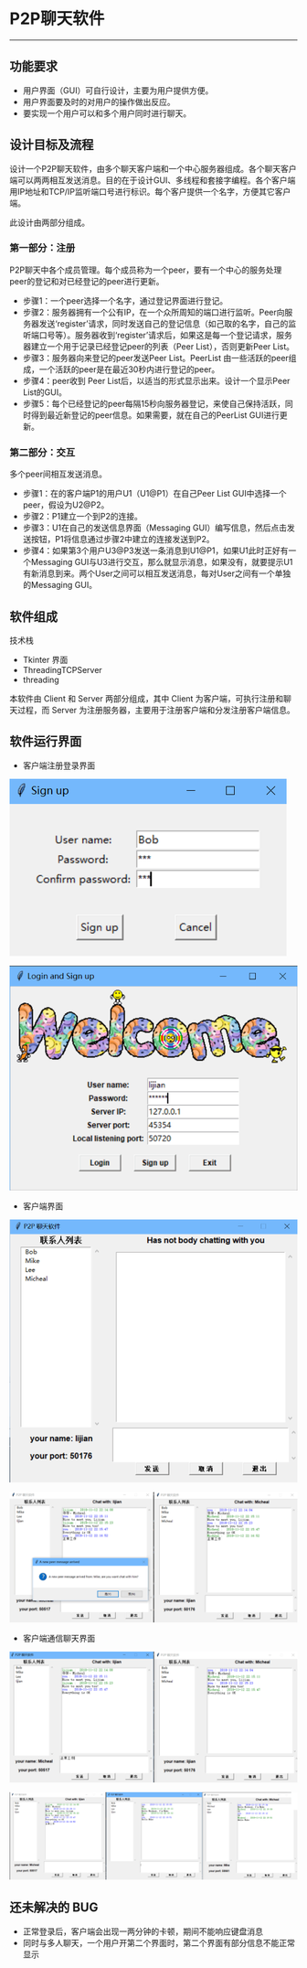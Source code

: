 # P2P聊天软件

----

## 功能要求
* 用户界面（GUI）可自行设计，主要为用户提供方便。
* 用户界面要及时的对用户的操作做出反应。
* 要实现一个用户可以和多个用户同时进行聊天。

## 设计目标及流程
设计一个P2P聊天软件，由多个聊天客户端和一个中心服务器组成。各个聊天客户端可以两两相互发送消息。目的在于设计GUI、多线程和套接字编程。各个客户端用IP地址和TCP/IP监听端口号进行标识。每个客户提供一个名字，方便其它客户端。

此设计由两部分组成。

### 第一部分：注册
P2P聊天中各个成员管理。每个成员称为一个peer，要有一个中心的服务处理peer的登记和对已经登记的peer进行更新。
* 步骤1：一个peer选择一个名字，通过登记界面进行登记。
* 步骤2：服务器拥有一个公有IP，在一个众所周知的端口进行监听。Peer向服务器发送‘register’请求，同时发送自己的登记信息（如己取的名字，自己的监听端口号等）。服务器收到‘register’请求后，如果这是每一个登记请求，服务器建立一个用于记录已经登记peer的列表（Peer List），否则更新Peer List。
* 步骤3：服务器向来登记的peer发送Peer List。PeerList 由一些活跃的peer组成，一个活跃的peer是在最近30秒内进行登记的peer。
* 步骤4：peer收到 Peer List后，以适当的形式显示出来。设计一个显示Peer List的GUI。
* 步骤5：每个已经登记的peer每隔15秒向服务器登记，来使自己保持活跃，同时得到最近新登记的peer信息。如果需要，就在自己的PeerList GUI进行更新。

### 第二部分：交互
多个peer间相互发送消息。
* 步骤1：在的客户端P1的用户U1（U1@P1）在自己Peer List GUI中选择一个peer，假设为U2@P2。
* 步骤2：P1建立一个到P2的连接。
* 步骤3：U1在自己的发送信息界面（Messaging GUI）编写信息，然后点击发送按钮，P1将信息通过步骤2中建立的连接发送到P2。
* 步骤4：如果第3个用户U3@P3发送一条消息到U1@P1，如果U1此时正好有一个Messaging GUI与U3进行交互，那么就显示消息，如果没有，就要提示U1有新消息到来。两个User之间可以相互发送消息，每对User之间有一个单独的Messaging GUI。

## 软件组成
技术栈
* Tkinter     界面
* ThreadingTCPServer
* threading

本软件由 Client 和 Server 两部分组成，其中 Client 为客户端，可执行注册和聊天过程，而 Server 为注册服务器，主要用于注册客户端和分发注册客户端信息。


## 软件运行界面
* 客户端注册登录界面

![客户端注册界面](./screenshot/注册.gif)

![客户端登录界面](./screenshot/登录.gif)

* 客户端界面

![客户端界面](./screenshot/登录成功1.gif)

![客户端界面（新消息）](./screenshot/新的聊天提示框.gif)

* 客户端通信聊天界面

![正常聊天界面](./screenshot/正常聊天1.gif)

![同时与两人聊天](./screenshot/同时与两人聊天.gif)



## 还未解决的 BUG
* 正常登录后，客户端会出现一两分钟的卡顿，期间不能响应键盘消息
* 同时与多人聊天，一个用户开第二个界面时，第二个界面有部分信息不能正常显示
